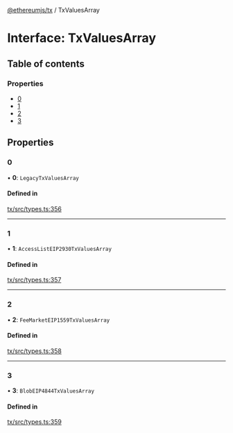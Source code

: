 [@ethereumjs/tx](../README.md) / TxValuesArray

# Interface: TxValuesArray

## Table of contents

### Properties

- [0](TxValuesArray.md#0)
- [1](TxValuesArray.md#1)
- [2](TxValuesArray.md#2)
- [3](TxValuesArray.md#3)

## Properties

### 0

• **0**: `LegacyTxValuesArray`

#### Defined in

[tx/src/types.ts:356](https://github.com/ethereumjs/ethereumjs-monorepo/blob/master/packages/tx/src/types.ts#L356)

___

### 1

• **1**: `AccessListEIP2930TxValuesArray`

#### Defined in

[tx/src/types.ts:357](https://github.com/ethereumjs/ethereumjs-monorepo/blob/master/packages/tx/src/types.ts#L357)

___

### 2

• **2**: `FeeMarketEIP1559TxValuesArray`

#### Defined in

[tx/src/types.ts:358](https://github.com/ethereumjs/ethereumjs-monorepo/blob/master/packages/tx/src/types.ts#L358)

___

### 3

• **3**: `BlobEIP4844TxValuesArray`

#### Defined in

[tx/src/types.ts:359](https://github.com/ethereumjs/ethereumjs-monorepo/blob/master/packages/tx/src/types.ts#L359)

